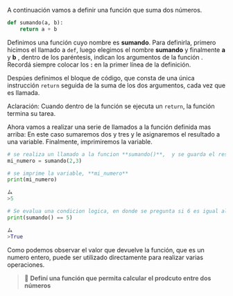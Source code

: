 A continuación vamos a definir una función que suma dos números.

``` python
def sumando(a, b):
    return a + b
```

Definimos una función cuyo nombre es **sumando**. Para definirla, primero hicimos el llamado a `def`, luego elegimos el nombre **sumando** y finalmente **a** y **b** , dentro de los paréntesis, indican los argumentos de la función . Recordá siempre colocar los **:** en la primer línea de la definición.

Despúes definimos el bloque de código, que consta de una única instrucción `return` seguida de la suma de los dos argumentos, cada vez que es llamada.

Aclaración: Cuando dentro de la función se ejecuta un `return`, la función termina su tarea.


Ahora vamos a realizar una serie de llamados a la función definida mas arriba:
En este caso sumaremos dos y tres y le asignaremos el resultado a una variable. Finalmente, imprimiremos la variable.

``` python
# se realiza un llamado a la funcion **sumando()**,  y se guarda el resultado de la funcion en la **variable mi_numero**
mi_numero = sumando(2,3)

# se imprime la variable, **mi_numero**
print(mi_numero)

ム
>5
```

``` python
# Se evalua una condicion logica, en donde se pregunta si 6 es igual al resultado de la funcion sumando()
print(sumando() == 5)

ム
>True
```

Como podemos observar el valor que devuelve la función, que es un numero entero,  puede ser utilizado directamente para realizar varias operaciones.
<br>

> :memo: **Definí una función que permita calcular el prodcuto entre dos números**